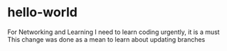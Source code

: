 # hello-world
For Networking and Learning 
I need to learn coding urgently, it is a must
This change was done as a mean to learn about updating branches

